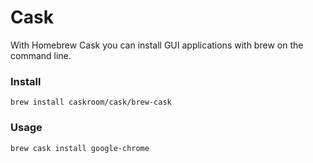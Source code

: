 # Cask

With Homebrew Cask you can install GUI applications with brew on the command line.

### Install

```brew install caskroom/cask/brew-cask```

### Usage

```brew cask install google-chrome```


